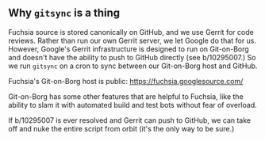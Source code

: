 ## Why `gitsync` is a thing

Fuchsia source is stored canonically on GitHub, and we use Gerrit for code
reviews.  Rather than run our own Gerrit server, we let Google do that for us.
However, Google's Gerrit infrastructure is designed to run on Git-on-Borg and
doesn't have the ability to push to GitHub directly (see b/10295007.)  So we
run `gitsync` on a cron to sync between our Git-on-Borg host and GitHub.

Fuchsia's Git-on-Borg host is public: https://fuchsia.googlesource.com/

Git-on-Borg has some other features that are helpful to Fuchsia, like the
ability to slam it with automated build and test bots without fear of overload.

If b/10295007 is ever resolved and Gerrit can push to GitHub, we can take off
and nuke the entire script from orbit (it's the only way to be sure.)
